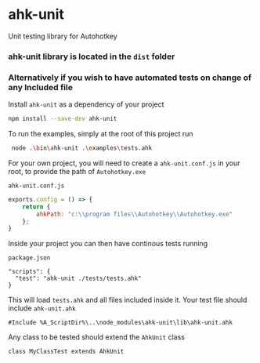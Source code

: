 # ahk-unit
Unit testing library for Autohotkey

### ahk-unit library is located in the `dist` folder
###
###
### Alternatively if you wish to have automated tests on change of any Included file

Install `ahk-unit` as a dependency of your project

```bash
npm install --save-dev ahk-unit
```

To run the examples, simply at the root of this project run

```bash
 node .\bin\ahk-unit .\examples\tests.ahk
```

For your own project, you will need to create a `ahk-unit.conf.js` in your root, to provide the path of `Autohotkey.exe`

`ahk-unit.conf.js`
```js
exports.config = () => {
	return {
		ahkPath: "c:\\program files\\Autohotkey\\Autohotkey.exe"
	};
}
```

Inside your project you can then have continous tests running

`package.json`
```
"scripts": {
  "test": "ahk-unit ./tests/tests.ahk"
}
```

This will load `tests.ahk` and all files included inside it.
Your test file should include `ahk-unit.ahk`

```
#Include %A_ScriptDir%\..\node_modules\ahk-unit\lib\ahk-unit.ahk
```

Any class to be tested should extend the `AhkUnit` class

```
class MyClassTest extends AhkUnit
```